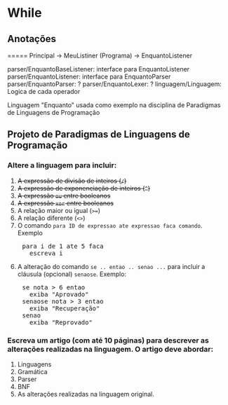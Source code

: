 While
=====

## Anotações
=====
Principal -> MeuListiner (Programa) -> EnquantoListener

parser/EnquantoBaseListener: interface para EnquantoListener
parser/EnquantoListener: interface para EnquantoParser
parser/EnquantoParser: ?
parser/EnquantoLexer: ?
linguagem/Linguagem: Logica de cada operador


Linguagem "Enquanto" usada como exemplo na disciplina de Paradigmas de Linguagens de Programação


## Projeto de Paradigmas de Linguagens de Programação

### Altere a linguagem para incluir:
1. ~~A expressão de divisão de inteiros (`/`)~~
2. ~~A expressão de exponenciação de inteiros (`^`)~~
3. ~~A expressão `ou` entre booleanos~~
4. ~~A expressão `xor` entre booleanos~~
5. A relação maior ou igual (`>=`)
6. A relação diferente (`<>`)
5. O comando `para ID de expressao ate expressao faca comando`. Exemplo
<pre>
    para i de 1 ate 5 faca
      escreva i
</pre>
6. A alteração do comando `se .. entao .. senao ...` para incluir a cláusula (opcional) `senaose`. Exemplo:
<pre>
    se nota > 6 entao
      exiba "Aprovado"
    senaose nota > 3 entao
      exiba "Recuperação"
    senao
      exiba "Reprovado"
</pre>

### Escreva um artigo (com até 10 páginas) para descrever as alterações realizadas na linguagem. O artigo deve abordar:
1. Linguagens
2. Gramática
3. Parser
4. BNF
5. As alterações realizadas na linguagem original.
